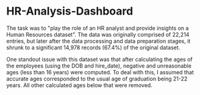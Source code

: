 # HR-Analysis-Dashboard

The task was to "play the role of an HR analyst and provide insights on a Human Resources dataset". The data was originally comprised of 22,214 entries, but later after the data processing and data preparation stages, it shrunk to a significant 14,978 records (67.4%) of the original dataset.

One standout issue with this dataset was that after calculating the ages of the employees (using the DOB and hire_date), negative and unreasonable ages (less than 16 years) were computed. To deal with this, I assumed that accurate ages corresponded to the usual age of graduation being 21-22 years. All other calculated ages below that were removed.
